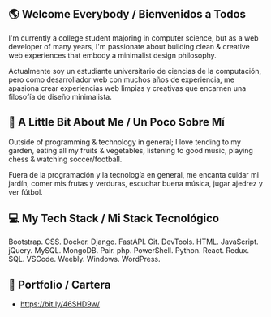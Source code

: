 ## 🌎 Welcome Everybody / Bienvenidos a Todos

I'm currently a college student majoring in computer science, but as a web developer of many years, I'm passionate about building clean & creative web experiences that embody a minimalist design philosophy.

Actualmente soy un estudiante universitario de ciencias de la computación, pero como desarrollador web con muchos años de experiencia, me apasiona crear experiencias web limpias y creativas que encarnen una filosofía de diseño minimalista.

## 🌱 A Little Bit About Me / Un Poco Sobre Mí

Outside of programming & technology in general; I love tending to my garden, eating all my fruits & vegetables, listening to good music, playing chess & watching soccer/football.

Fuera de la programación y la tecnología en general, me encanta cuidar mi jardín, comer mis frutas y verduras, escuchar buena música, jugar ajedrez y ver fútbol.

## 💻 My Tech Stack / Mi Stack Tecnológico

Bootstrap. CSS. Docker. Django. FastAPI. Git. DevTools. HTML. JavaScript. jQuery. MySQL. MongoDB. Pair. php. PowerShell. Python. React. Redux. SQL. VSCode. Weebly. Windows. WordPress.

## 🔗 Portfolio / Cartera

- https://bit.ly/46SHD9w/
